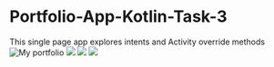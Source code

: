 # Portfolio-App-Kotlin-Task-3

This single page app explores intents and Activity override methods 
![My portfolio](https://res.cloudinary.com/azeeza/image/upload/v1587479640/Android%20App%20Screenshots/Portfolio/Screenshot_20200421_152849_c4kg3k.jpg)
![](
https://res.cloudinary.com/azeeza/image/upload/v1587480558/Android%20App%20Screenshots/Portfolio/Screenshot_20200421_154641_emnsa7.jpg)
![](https://res.cloudinary.com/azeeza/image/upload/v1587480554/Android%20App%20Screenshots/Portfolio/Screenshot_20200421_154606_kl2q3g.jpg)
![](https://res.cloudinary.com/azeeza/image/upload/v1587480554/Android%20App%20Screenshots/Portfolio/Screenshot_20200421_154619_bf4h96.jpg)
